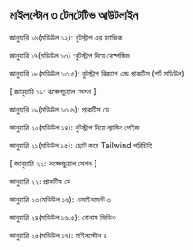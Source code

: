 ## মাইলস্টোন ৩ টেনটেটিভ আউটলাইন 

জানুয়ারি ১৬(মডিউল ১২): বুটস্ট্রাপ এর ম্যাজিক

জানুয়ারি ১৭(মডিউল ১৩) :বুটস্ট্রাপ দিয়ে রেস্পন্সিভ 

জানুয়ারি ১৮(মডিউল ১৩.৫): বুটস্ট্রাপ রিক্যাপ এন্ড প্রাকটিস (শর্ট মডিউল)

[ জানুয়ারি ১৯: কন্সেপচুয়াল সেশন ]

জানুয়ারি ১৯(মডিউল ১৩.৬): প্রাকটিস ডে 

জানুয়ারি ২০(মডিউল ১৪): বুটস্ট্রাপ দিয়ে ল্যান্ডিং পেইজ

জানুয়ারি ২১(মডিউল ১৫): ছোট করে Tailwind পরিচিতি 

[ জানুয়ারি ২২: কন্সেপচুয়াল সেশন ]

জানুয়ারি ২২: প্রাকটিস ডে 

জানুয়ারি ২৩(মডিউল ১৬): এসাইনমেন্ট ৩

জানুয়ারি ২৪(মডিউল ১৬.৫): বোনাস ভিডিও

জানুয়ারি ২৫(মডিউল ১৭): মাইলস্টোন ৪